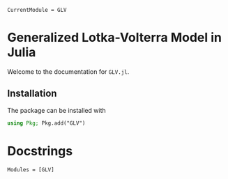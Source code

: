 ```@meta
CurrentModule = GLV
```

# Generalized Lotka-Volterra Model in Julia

Welcome to the documentation for `GLV.jl`.

## Installation

The package can be installed with

```julia
using Pkg; Pkg.add("GLV")
```

# Docstrings

```@autodocs
Modules = [GLV]
```
